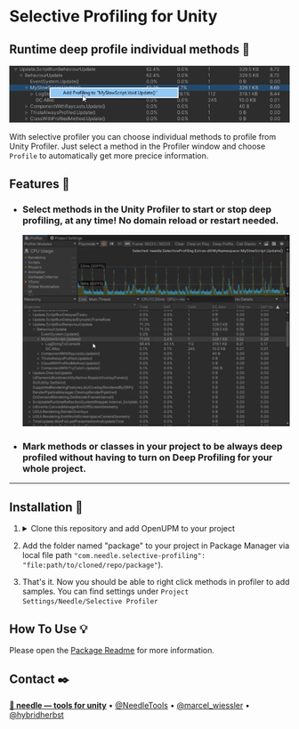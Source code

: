 # Selective Profiling for Unity
## Runtime deep profile individual methods 🔬

![](package/Documentation~/profiler-select.png)

With selective profiler you can choose individual methods to profile from Unity Profiler. Just select a method in the Profiler window and choose ``Profile`` to automatically get more precice information.

## Features 🧬
- ### Select methods in the Unity Profiler to start or stop deep profiling, at any time! No domain reload or restart needed. 

  ![](package/Documentation~/profiler-select.gif)

- ### Mark methods or classes in your project to be always deep profiled without having to turn on Deep Profiling for your whole project.


---


## Installation 💾
1) 
    <details>
    <summary>Clone this repository and add OpenUPM to your project</em></summary>

    To add OpenUPM to your project:

    - open `Edit/Project Settings/Package Manager`
    - add a new Scoped Registry:
    ```
    Name: OpenUPM
    URL:  https://package.openupm.com/
    Scope(s): com.needle
    ```
    - click <kbd>Save</kbd>
    </details>

2) Add the folder named "package" to your project in Package Manager via local file path ``"com.needle.selective-profiling": "file:path/to/cloned/repo/package"``). 
3) That's it. Now you should be able to right click methods in profiler to add samples. You can find settings under ``Project Settings/Needle/Selective Profiler``

## How To Use 💡
Please open the <a href="https://github.com/needle-tools/selective-profiling/blob/main/package/Readme.md">Package Readme</a> for more information.

## Contact ✒️
<b>[🌵 needle — tools for unity](https://needle.tools)</b> • 
[@NeedleTools](https://twitter.com/NeedleTools) • 
[@marcel_wiessler](https://twitter.com/marcel_wiessler) • 
[@hybridherbst](https://twitter.com/hybridherbst)

